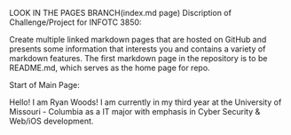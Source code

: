LOOK IN THE PAGES BRANCH(index.md page)
Discription of Challenge/Project for INFOTC 3850:

Create multiple linked markdown pages that are hosted on GitHub and presents some information that interests you and contains a variety of markdown features. The first markdown page in the repository is to be README.md, which serves as the home page for repo.

Start of Main Page:

Hello! I am Ryan Woods! I am currently in my third year at the University of Missouri - Columbia as a IT major with emphasis in Cyber Security & Web/iOS development.
